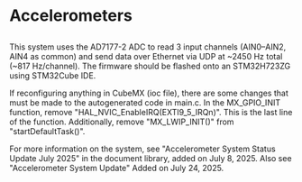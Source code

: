 ﻿# Accelerometers

## 

This system uses the AD7177-2 ADC to read 3 input channels (AIN0–AIN2, AIN4 as common) and send data over Ethernet via UDP at ~2450 Hz total (~817 Hz/channel). The firmware should be flashed onto an STM32H723ZG using STM32Cube IDE. 



If reconfiguring anything in CubeMX (ioc file), there are some changes that must be made to the autogenerated code in main.c. In the MX\_GPIO\_INIT function, remove "HAL\_NVIC\_EnableIRQ(EXTI9\_5\_IRQn)". This is the last line of the function. Additionally, remove "MX\_LWIP\_INIT()" from "startDefaultTask()". 



For more information on the system, see "Accelerometer System Status Update July 2025" in the document library, added on July 8, 2025. Also see "Accelerometer System Update" Added on July 24, 2025.





